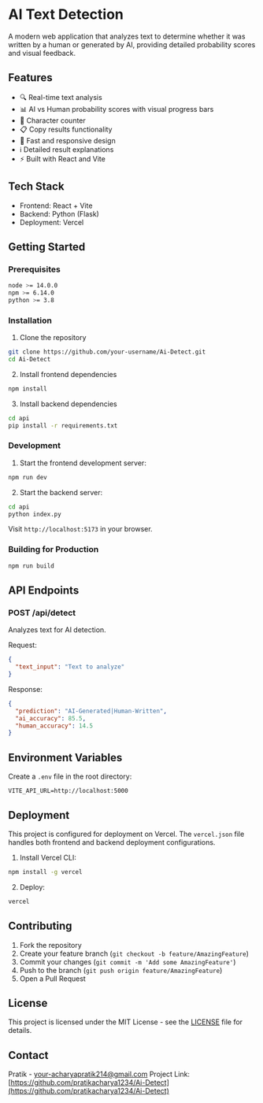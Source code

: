 # AI Text Detection

A modern web application that analyzes text to determine whether it was written by a human or generated by AI, providing detailed probability scores and visual feedback.

## Features

- 🔍 Real-time text analysis
- 📊 AI vs Human probability scores with visual progress bars
- 📝 Character counter
- 📋 Copy results functionality
- 🚀 Fast and responsive design
- ℹ️ Detailed result explanations
- ⚡ Built with React and Vite


## Tech Stack

- Frontend: React + Vite
- Backend: Python (Flask)
- Deployment: Vercel

## Getting Started

### Prerequisites

```bash
node >= 14.0.0
npm >= 6.14.0
python >= 3.8
```

### Installation

1. Clone the repository
```bash
git clone https://github.com/your-username/Ai-Detect.git
cd Ai-Detect
```

2. Install frontend dependencies
```bash
npm install
```

3. Install backend dependencies
```bash
cd api
pip install -r requirements.txt
```

### Development

1. Start the frontend development server:
```bash
npm run dev
```

2. Start the backend server:
```bash
cd api
python index.py
```

Visit `http://localhost:5173` in your browser.

### Building for Production

```bash
npm run build
```

## API Endpoints

### POST /api/detect

Analyzes text for AI detection.

Request:
```json
{
  "text_input": "Text to analyze"
}
```

Response:
```json
{
  "prediction": "AI-Generated|Human-Written",
  "ai_accuracy": 85.5,
  "human_accuracy": 14.5
}
```

## Environment Variables

Create a `.env` file in the root directory:

```env
VITE_API_URL=http://localhost:5000
```

## Deployment

This project is configured for deployment on Vercel. The `vercel.json` file handles both frontend and backend deployment configurations.

1. Install Vercel CLI:
```bash
npm install -g vercel
```

2. Deploy:
```bash
vercel
```

## Contributing

1. Fork the repository
2. Create your feature branch (`git checkout -b feature/AmazingFeature`)
3. Commit your changes (`git commit -m 'Add some AmazingFeature'`)
4. Push to the branch (`git push origin feature/AmazingFeature`)
5. Open a Pull Request

## License

This project is licensed under the MIT License - see the [LICENSE](LICENSE) file for details.

## Contact

Pratik - [your-acharyapratik214@gmail.com](mailto:acharyapratik214@gmail.com)
Project Link: [https://github.com/pratikacharya1234/Ai-Detect](https://github.com/pratikacharya1234/Ai-Detect)
